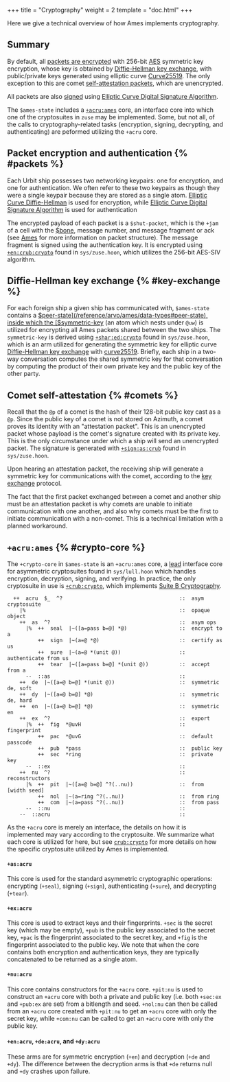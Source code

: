 +++
title = "Cryptography"
weight = 2
template = "doc.html"
+++

Here we give a technical overview of how Ames implements cryptography.

## Summary

By default, all [packets are encrypted](#packets) with 256-bit
[AES](https://en.wikipedia.org/wiki/Advanced_Encryption_Standard) symmetric key
encryption, whose key is obtained by [Diffie-Hellman key exchange](#key-exchange),
with public/private keys generated using elliptic curve
[Curve25519](https://en.wikipedia.org/wiki/Curve25519). The only exception to
this are comet [self-attestation packets](#comets), which are unencrypted.

All packets are also [signed](#packets) using [Elliptic Curve Digital Signature
Algorithm](https://en.wikipedia.org/wiki/Elliptic_Curve_Digital_Signature_Algorithm).

The `$ames-state` includes a [`+acru:ames`](#crypto-core) core, an interface
core into which one of the cryptosuites in `zuse` may be implemented. Some, but
not all, of the calls to cryptography-related tasks (encryption, signing,
decrypting, and authenticating) are peformed utilizing the `+acru` core.

## Packet encryption and authentication {% #packets %}

Each Urbit ship possesses two networking keypairs: one for encryption, and one
for authentication. We often refer to these two keypairs as though they were a
single keypair because they are stored as a single atom. [Elliptic Curve
Diffie-Hellman](https://en.wikipedia.org/wiki/Elliptic-curve_Diffie%E2%80%93Hellman)
is used for encryption, while [Elliptic Curve Digital Signature
Algorithm](https://en.wikipedia.org/wiki/Elliptic_Curve_Digital_Signature_Algorithm)
is used for authentication

The encrypted payload of each packet is a `$shut-packet`, which is the `+jam` of
a cell with the [$bone](/reference/arvo/ames/data-types#bone), message number, and message fragment or ack (see
[Ames](/reference/arvo/ames/ames) for more information on packet structure). The
message fragment is signed using the authentication key. It is encrypted using
[`+en:crub:crypto`](/reference/arvo/reference/cryptography#en) found in
`sys/zuse.hoon`, which utilizes the 256-bit AES-SIV algorithm.

## Diffie-Hellman key exchange {% #key-exchange %}

For each foreign ship a given ship has communicated with, `$ames-state` contains a
[$peer-state](/reference/arvo/ames/data-types#peer-state), inside which the [$symmetric-key](/reference/arvo/ames/data-types#symmetric-key) (an atom which nests under
`@uw`) is utilized for encrypting all Ames packets shared between the two ships.
The `symmetric-key` is derived using [`+shar:ed:crypto`](/reference/arvo/reference/cryptography#ed) found in `sys/zuse.hoon`,
which is an arm utilized for generating the symmetric key for elliptic curve
[Diffie-Hellman key
exchange](https://en.wikipedia.org/wiki/Diffie%E2%80%93Hellman_key_exchange)
with [curve25519](https://en.wikipedia.org/wiki/Curve25519). Briefly, each ship
in a two-way conversation computes the shared symmetric key for that
conversation by computing the product of their own private key and the public
key of the other party.

## Comet self-attestation {% #comets %}

Recall that the `@p` of a comet is the hash of their 128-bit public key cast as
a `@p`. Since the public key of a comet is not stored on Azimuth, a comet proves
its identity with an "attestation packet". This is an unencrypted packet whose
payload is the comet's signature created with its private key. This is the only
circumstance under which a ship will send an unencrypted packet. The signature
is generated with
[`+sign:as:crub`](/reference/arvo/reference/cryptography#sign-as) found in
`sys/zuse.hoon`.

Upon hearing an attestation packet, the receiving ship will generate a symmetric
key for communications with the comet, according to the [key
exchange](#key-exchange) protocol.

The fact that the first packet exchanged between a comet and another ship must
be an attestation packet is why comets are unable to initiate communication with
one another, and also why comets must be the first to initiate communication
with a non-comet. This is a technical limitation with a planned workaround.

## `+acru:ames` {% #crypto-core %}

The `+crypto-core` in `$ames-state` is an `+acru:ames` core, a
[lead](/reference/hoon/advanced#dry-polymorphism-and-core-nesting-rules)
interface core for asymmetric cryptosuites found in `sys/lull.hoon` which
handles encryption, decryption, signing, and verifying. In practice, the only
cryptosuite in use is [`+crub:crypto`](#crub), which implements [Suite B
Cryptography](https://en.wikipedia.org/wiki/NSA_Suite_B_Cryptography).

```hoon
  ++  acru  $_  ^?                                      ::  asym cryptosuite
    |%                                                  ::  opaque object
    ++  as  ^?                                          ::  asym ops
      |%  ++  seal  |~([a=pass b=@] *@)                 ::  encrypt to a
          ++  sign  |~(a=@ *@)                          ::  certify as us
          ++  sure  |~(a=@ *(unit @))                   ::  authenticate from us
          ++  tear  |~([a=pass b=@] *(unit @))          ::  accept from a
      --  ::as                                          ::
    ++  de  |~([a=@ b=@] *(unit @))                     ::  symmetric de, soft
    ++  dy  |~([a=@ b=@] *@)                            ::  symmetric de, hard
    ++  en  |~([a=@ b=@] *@)                            ::  symmetric en
    ++  ex  ^?                                          ::  export
      |%  ++  fig  *@uvH                                ::  fingerprint
          ++  pac  *@uvG                                ::  default passcode
          ++  pub  *pass                                ::  public key
          ++  sec  *ring                                ::  private key
      --  ::ex                                          ::
    ++  nu  ^?                                          ::  reconstructors
      |%  ++  pit  |~([a=@ b=@] ^?(..nu))               ::  from [width seed]
          ++  nol  |~(a=ring ^?(..nu))                  ::  from ring
          ++  com  |~(a=pass ^?(..nu))                  ::  from pass
      --  ::nu                                          ::
    --  ::acru                                          ::
```

As the `+acru` core is merely an interface, the details on how it is implemented
may vary according to the cryptosuite. We summarize what each
core is utilized for here, but see
[`crub:crypto`](/reference/arvo/reference/cryptography#crub) for more details on
how the specific cryptosuite utilized by Ames is implemented.

#### `+as:acru`

This core is used for the standard asymmetric cryptographic operations: encrypting
(`+seal`), signing (`+sign`), authenticating (`+sure`), and decrypting (`+tear`).

#### `+ex:acru`

This core is used to extract keys and their fingerprints. `+sec` is the secret key (which
may be empty), `+pub` is the public key associated to the secret key, `+pac` is
the fingerprint associated to the secret key, and `+fig` is the fingerprint
associated to the public key. We note that when the core contains both
encryption and authentication keys, they are typically concatenated to be
returned as a single atom.

#### `+nu:acru`

This core contains constructors for the `+acru` core. `+pit:nu` is used to
construct an `+acru` core with both a private and public key (i.e. both
`+sec:ex` and `+pub:ex` are set) from a bitlength and seed. `+nol:nu` can then be
called from an `+acru` core created with `+pit:nu` to get an `+acru` core with
only the secret key, while `+com:nu` can be called to get an `+acru` core with
only the public key.

#### `+en:acru`, `+de:acru`, and `+dy:acru`

These arms are for symmetric encryption (`+en`) and decryption (`+de` and
`+dy`). The difference between the decryption arms is that `+de` returns null
and `+dy` crashes upon failure.
